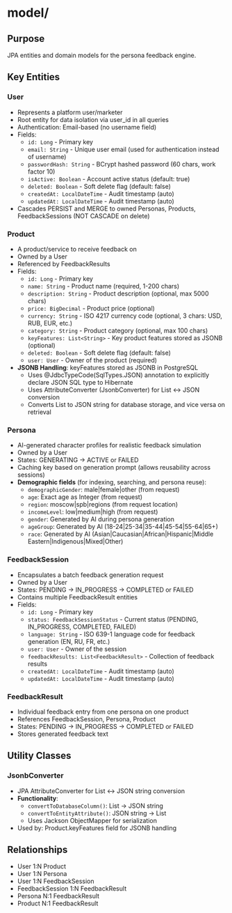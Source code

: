 # model/

## Purpose
JPA entities and domain models for the persona feedback engine.

## Key Entities

### User
- Represents a platform user/marketer
- Root entity for data isolation via user_id in all queries
- Authentication: Email-based (no username field)
- Fields:
  - `id: Long` - Primary key
  - `email: String` - Unique user email (used for authentication instead of username)
  - `passwordHash: String` - BCrypt hashed password (60 chars, work factor 10)
  - `isActive: Boolean` - Account active status (default: true)
  - `deleted: Boolean` - Soft delete flag (default: false)
  - `createdAt: LocalDateTime` - Audit timestamp (auto)
  - `updatedAt: LocalDateTime` - Audit timestamp (auto)
- Cascades PERSIST and MERGE to owned Personas, Products, FeedbackSessions (NOT CASCADE on delete)

### Product
- A product/service to receive feedback on
- Owned by a User
- Referenced by FeedbackResults
- Fields:
  - `id: Long` - Primary key
  - `name: String` - Product name (required, 1-200 chars)
  - `description: String` - Product description (optional, max 5000 chars)
  - `price: BigDecimal` - Product price (optional)
  - `currency: String` - ISO 4217 currency code (optional, 3 chars: USD, RUB, EUR, etc.)
  - `category: String` - Product category (optional, max 100 chars)
  - `keyFeatures: List<String>` - Key product features stored as JSONB (optional)
  - `deleted: Boolean` - Soft delete flag (default: false)
  - `user: User` - Owner of the product (required)
- **JSONB Handling**: keyFeatures stored as JSONB in PostgreSQL
  - Uses @JdbcTypeCode(SqlTypes.JSON) annotation to explicitly declare JSON SQL type to Hibernate
  - Uses AttributeConverter (JsonbConverter) for List<String> ↔ JSON conversion
  - Converts List<String> to JSON string for database storage, and vice versa on retrieval

### Persona
- AI-generated character profiles for realistic feedback simulation
- Owned by a User
- States: GENERATING → ACTIVE or FAILED
- Caching key based on generation prompt (allows reusability across sessions)
- **Demographic fields** (for indexing, searching, and persona reuse):
  - `demographicGender`: male|female|other (from request)
  - `age`: Exact age as Integer (from request)
  - `region`: moscow|spb|regions (from request location)
  - `incomeLevel`: low|medium|high (from request)
  - `gender`: Generated by AI during persona generation
  - `ageGroup`: Generated by AI (18-24|25-34|35-44|45-54|55-64|65+)
  - `race`: Generated by AI (Asian|Caucasian|African|Hispanic|Middle Eastern|Indigenous|Mixed|Other)

### FeedbackSession
- Encapsulates a batch feedback generation request
- Owned by a User
- States: PENDING → IN_PROGRESS → COMPLETED or FAILED
- Contains multiple FeedbackResult entities
- Fields:
  - `id: Long` - Primary key
  - `status: FeedbackSessionStatus` - Current status (PENDING, IN_PROGRESS, COMPLETED, FAILED)
  - `language: String` - ISO 639-1 language code for feedback generation (EN, RU, FR, etc.)
  - `user: User` - Owner of the session
  - `feedbackResults: List<FeedbackResult>` - Collection of feedback results
  - `createdAt: LocalDateTime` - Audit timestamp (auto)
  - `updatedAt: LocalDateTime` - Audit timestamp (auto)

### FeedbackResult
- Individual feedback entry from one persona on one product
- References FeedbackSession, Persona, Product
- States: PENDING → IN_PROGRESS → COMPLETED or FAILED
- Stores generated feedback text

## Utility Classes

### JsonbConverter
- JPA AttributeConverter for List<String> ↔ JSON string conversion
- **Functionality**:
  - `convertToDatabaseColumn()`: List<String> → JSON string
  - `convertToEntityAttribute()`: JSON string → List<String>
  - Uses Jackson ObjectMapper for serialization
- Used by: Product.keyFeatures field for JSONB handling

## Relationships
- User 1:N Product
- User 1:N Persona
- User 1:N FeedbackSession
- FeedbackSession 1:N FeedbackResult
- Persona N:1 FeedbackResult
- Product N:1 FeedbackResult
